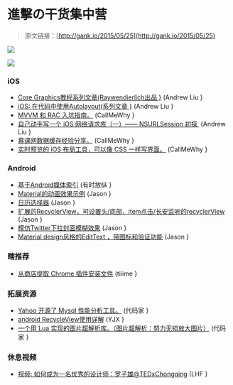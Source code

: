 # 進擊の干货集中营

> 原文链接：[http://gank.io/2015/05/25](http://gank.io/2015/05/25)

![](http://ww4.sinaimg.cn/large/7a8aed7bgw1esfbgw6vc3j20gy0pedic.jpg)

![](http://ww2.sinaimg.cn/large/610dc034jw1esgch16z0vj20m30blmxz.jpg)

### iOS

* [Core Graphics教程系列文章(Raywendierlich出品 }](http://www.raywenderlich.com/90690/modern) (Andrew Liu }
* [iOS: 在代码中使用Autolayout(系列文章 }](http://www.mgenware.com/blog/?p=491) (Andrew Liu }
* [MVVM 和 RAC 入坑指南。](http://yulingtianxia.com/blog/2015/05/21/ReactiveCocoa) (CallMeWhy }
* [自己动手写一个 iOS 网络请求库（一）&mdash;&mdash; NSURLSession 初探&nbsp;](http://lvwenhan.com/ios/454.html) (Andrew Liu }
* [慕课网数据缓存经验分享。](http://www.jianshu.com/p/8a4dc775c051?utm_campaign=maleskine&amp) (CallMeWhy }
* [实时预览的 iOS 布局工具，可以像 CSS 一样写界面。](https://github.com/olegam/ClassyLiveLayout) (CallMeWhy }

### Android

* [基于Android媒体索引](https://github.com/MizzleDK/Mizuu) (有时放纵 }
* [Material的动画效果示例](https://github.com/tarek360/Material) (Jason }
* [日历选择器](https://github.com/AigeStudio/DatePicker) (Jason }
* [扩展的RecyclerView，可设置头/底部，item点击/长安监听的recyclerView](https://github.com/tianzhijiexian/ExRecyclerView) (Jason }
* [模仿Twitter下拉封面模糊效果](https://github.com/cyndibaby905/TwitterCover) (Jason }
* [Material design风格的EditText ，带图标和验证功能](https://github.com/webpartners/WPEditText) (Jason }

### 瞎推荐

* [从商店提取 Chrome 插件安装文件](http://chrome-extension-downloader.com/) (tiiime }

### 拓展资源

* [Yahoo 开源了 Mysql 性能分析工具。](https://github.com/yahoo/mysql_perf_analyzer) (代码家 }
* [android RecycleView使用详解](http://frank-zhu.github.io/android/2015/01/16/android) (YJX }
* [一个用 Lua 实现的图片超解析库。（图片超解析：努力无损放大图片）](https://github.com/nagadomi/waifu2x) (代码家 }

### 休息视频

* [视频: 如何成为一名优秀的设计师：罗子雄@TEDxChongqing](http://v.youku.com/v_show/id_XOTU4NzE4NTQ4.html?from=y1.7) (LHF }

